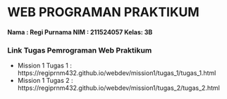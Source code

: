 <h1>WEB PROGRAMAN PRAKTIKUM </h1>
<h4>
 Nama : Regi Purnama
 NIM  : 211524057
 Kelas: 3B
</h4>

 <h3>Link Tugas Pemrograman Web Praktikum</h3>
    <ul>
        <li>Mission 1 Tugas 1 : https://regiprnm432.github.io/webdev/mission1/tugas_1/tugas_1.html</li>
        <li>Mission 1 Tugas 2 : https://regiprnm432.github.io/webdev/mission1/tugas_2/tugas_2.html</li>
    </ul>
